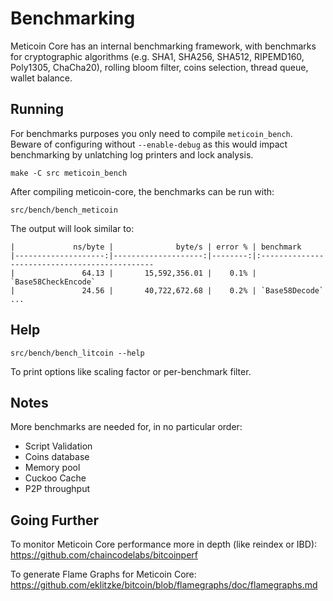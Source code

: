Benchmarking
============

Meticoin Core has an internal benchmarking framework, with benchmarks
for cryptographic algorithms (e.g. SHA1, SHA256, SHA512, RIPEMD160, Poly1305, ChaCha20), rolling bloom filter, coins selection,
thread queue, wallet balance.

Running
---------------------

For benchmarks purposes you only need to compile `meticoin_bench`. Beware of configuring without `--enable-debug` as this would impact
benchmarking by unlatching log printers and lock analysis.

    make -C src meticoin_bench

After compiling meticoin-core, the benchmarks can be run with:

    src/bench/bench_meticoin

The output will look similar to:
```
|             ns/byte |              byte/s | error % | benchmark
|--------------------:|--------------------:|--------:|:----------------------------------------------
|               64.13 |       15,592,356.01 |    0.1% | `Base58CheckEncode`
|               24.56 |       40,722,672.68 |    0.2% | `Base58Decode`
...
```

Help
---------------------

    src/bench/bench_litcoin --help

To print options like scaling factor or per-benchmark filter.

Notes
---------------------
More benchmarks are needed for, in no particular order:
- Script Validation
- Coins database
- Memory pool
- Cuckoo Cache
- P2P throughput

Going Further
--------------------

To monitor Meticoin Core performance more in depth (like reindex or IBD): https://github.com/chaincodelabs/bitcoinperf

To generate Flame Graphs for Meticoin Core: https://github.com/eklitzke/bitcoin/blob/flamegraphs/doc/flamegraphs.md
